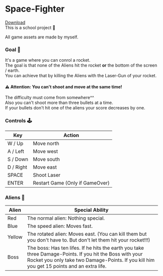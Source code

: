 # Space-Fighter



[Download](https://lna-dev.itch.io/space-fighter)<br>
This is a school project 🏫<br>

All game assets are made by myself. <br>

### Goal 🚀
It's a game where you can conrol a rocket.<br> 
The goal is that none of the Aliens hit the rocket **or** the bottom of the screen / earth.<br>
You can achieve that by killing the Aliens with the Laser-Gun of your rocket.<br>

#### ⚠️ Attention: You can't shoot and move at the same time!
The difficulty must come from somewhere^^ <br>
Also you can't shoot more than three bullets at a time.<br>
If your bullets don't hit one of the aliens your score decreases by one.

### Controls 🕹️
|Key|Action|
|---|------|
|W / Up|Move north|
|A / Left|Move west|
|S / Down|Move south|
|D / Right|Move east|
|SPACE|Shoot Laser|
|ENTER|Restart Game (Only if GameOver)|

### Aliens 👾
|Alien|Special Ability|
|---|------|
|Red|The normal alien: Nothing special.|
|Blue|The speed alien: Moves fast.|
|Yellow|The rotated alien: Moves east. (You can kill them but you don't have to. But don't let them hit your rocket!!!)|
|Boss|The boss: Has ten lifes. If he hits the earth you take three Damage-Points. If you hit the Boss with your Rocket you only take two Damage-Points. If you kill him you get 15 points and an extra life.
